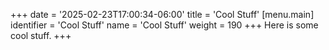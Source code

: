 +++
date = '2025-02-23T17:00:34-06:00'
title = 'Cool Stuff'
[menu.main]
identifier = 'Cool Stuff'
name = 'Cool Stuff'
weight = 190
+++
Here is some cool stuff. 
+++

